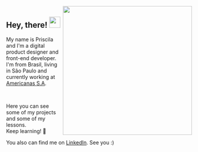 <a href="https://github.com/priscilaandreani/priscilaandreani">
  <img align="right" width="350" src="https://github-readme-stats.vercel.app/api/top-langs/?username=priscilaandreani&hide=java,html&title_color=ffffff&text_color=c9cacc&icon_color=2bbc8a&bg_color=1d1f21" />
</a>

## Hey, there! <img src="https://raw.githubusercontent.com/MartinHeinz/MartinHeinz/master/wave.gif" width="30px">
My name is Priscila and I'm a digital product designer and front-end developer. <br />
I'm from Brasil, living in São Paulo and currently working at [Americanas S.A](https://ri.lasa.com.br/).



<br /> 

<p>Here you can see some of my projects and some of my lessons. <br /> 
Keep learning! 🚀 </p> 


You also can find me on [LinkedIn](https://www.linkedin.com/in/priscilaandreani/). See you :)


